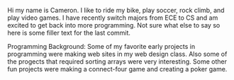Hi my name is Cameron. I like to ride my bike, play soccer, rock climb, and play video games. I have recently switch majors from ECE to CS and am excited to get back into more programming. Not sure what else to say so here is some filler text for the last commit.

Programming Background:
Some of my favorite early projects in programming were making web sites in my web design class. Also some of the progects that required sorting arrays were very interesting. 
Some other fun projects were making a connect-four game and creating a poker game. 
